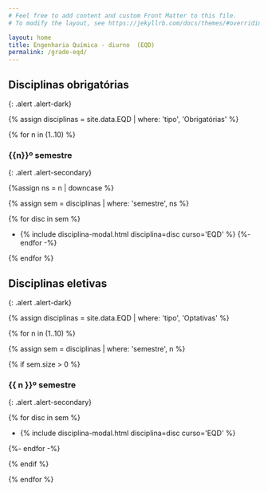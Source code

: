 ```yaml
---
# Feel free to add content and custom Front Matter to this file.
# To modify the layout, see https://jekyllrb.com/docs/themes/#overriding-theme-defaults

layout: home
title: Engenharia Química - diurno  (EQD)
permalink: /grade-eqd/
---
```


## Disciplinas obrigatórias
{: .alert .alert-dark}

{% assign disciplinas = site.data.EQD | where: 'tipo', 'Obrigatórias' %}

{% for n in (1..10) %}

### {{n}}º semestre
{: .alert .alert-secondary}

{%assign ns = n | downcase %}

{% assign sem = disciplinas | where: 'semestre', ns %}

{% for disc in sem %}
- {% include disciplina-modal.html disciplina=disc curso='EQD' %}
{%- endfor -%}

{% endfor %}

## Disciplinas eletivas
{: .alert .alert-dark}

{% assign disciplinas = site.data.EQD | where: 'tipo', 'Optativas' %}

{% for n in (1..10) %}

{% assign sem = disciplinas | where: 'semestre', n %}

{% if sem.size > 0 %}

### {{ n }}º semestre
{: .alert .alert-secondary}

{% for disc in sem %}

- {% include disciplina-modal.html disciplina=disc curso='EQD' %}

{%- endfor -%}

{% endif %}

{% endfor %}
